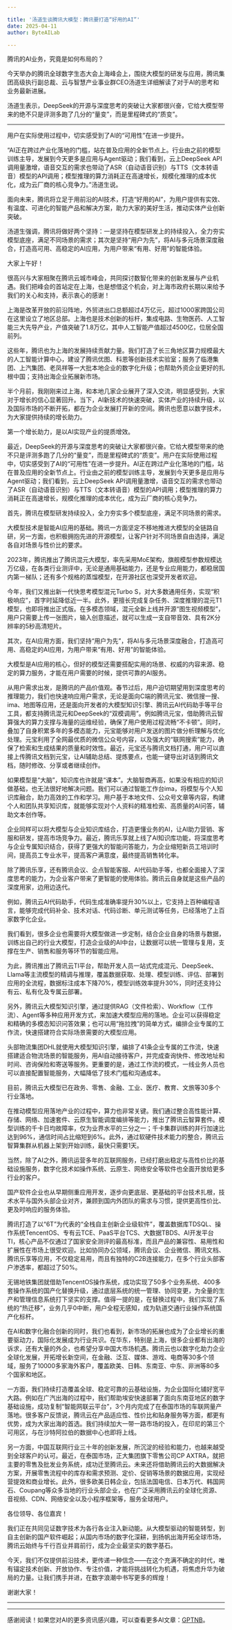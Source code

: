 ```yaml
---

title: '汤道生谈腾讯大模型：腾讯要打造“好用的AI”'
date: 2025-04-11
author: ByteAILab

---
```


腾讯的AI业务，究竟是如何布局的？

今天举办的腾讯全球数字生态大会上海峰会上，围绕大模型的研发与应用，腾讯集团高级执行副总裁、云与智慧产业事业群CEO汤道生详细解读了对于AI的思考和业务最新进展。

汤道生表示，DeepSeek的开源与深度思考的突破让大家都很兴奋，它给大模型带来的绝不只是评测多跑了几分的“量变”，而是里程碑式的“质变”。

---
用户在实际使用过程中，切实感受到了AI的“可用性”在进一步提升。

“AI正在跨过产业化落地的门槛，站在普及应用的全新节点上。行业由之前的模型训练主导，发展到今天更多是应用与Agent驱动；我们看到，云上DeepSeek API调用量激增，语音交互的需求也带动了ASR（自动语音识别）与TTS（文本转语音）模型的API调用；模型推理的算力消耗正在高速增长，规模化推理的成本优化，成为云厂商的核心竞争力。”汤道生说。

面向未来，腾讯将立足于用前沿的AI技术，打造“好用的AI”，为用户提供有实效、有温度、可进化的智能产品和解决方案，助力大家的美好生活，推动实体产业创新突破。

汤道生强调，腾讯将做好两个坚持：一是坚持在模型研发上的持续投入，全力夯实模型底座，满足不同场景的需求；其次是坚持“用户为先”，将AI与多元场景深度融合，打造高可用、高稳定的AI应用，为用户带来“有用、好用”的智能体验。

大家上午好！

很高兴与大家相聚在腾讯云城市峰会，共同探讨数智化带来的创新发展与产业机遇。我们把峰会的首站定在上海，也是想借这个机会，对上海市政府长期以来给予我们的关心和支持，表示衷心的感谢！

上海是改革开放的前沿阵地，外贸进出口总额超过4万亿元，超过1000家跨国公司在这里设立了地区总部。上海也是技术创新的标杆，集成电路、生物医药、人工智能三大先导产业，产值突破了1.8万亿，其中人工智能产值超过4500亿，位居全国前列。

这些年，腾讯也为上海的发展持续贡献力量。我们打造了长三角地区算力规模最大的人工智能计算中心，建设了腾讯优图、科恩等创新技术实验室；服务了临港集团、上汽集团、老凤祥等一大批本地企业的数字化升级；也帮助外资企业更好的扎根中国；支持出海企业拓展新市场。

半个月前，我刚刚来过上海，和本地几家企业展开了深入交流，明显感受到，大家对于增长的信心显著回升。当下，AI新技术的快速突破，实体产业的持续升级，以及国际市场的不断开拓，都在为企业发展打开新的空间。腾讯也愿意以数字技术，为大家提供持续的增长助力。

第一个增长助力，是以AI实现产业的提质增效。

最近，DeepSeek的开源与深度思考的突破让大家都很兴奋。它给大模型带来的绝不只是评测多跑了几分的“量变”，而是里程碑式的“质变”。用户在实际使用过程中，切实感受到了AI的“可用性”在进一步提升。AI正在跨过产业化落地的门槛，站在普及应用的全新节点上。行业由之前的模型训练主导，发展到今天更多是应用与Agent驱动；我们看到，云上DeepSeek API调用量激增，语音交互的需求也带动了ASR（自动语音识别）与TTS（文本转语音）模型的API调用；模型推理的算力消耗正在高速增长，规模化推理的成本优化，成为云厂商的核心竞争力。

首先，腾讯在模型研发持续投入，全力夯实多个模型底座，满足不同场景的需求。

大模型技术是智能AI应用的基础。腾讯一方面坚定不移地推进大模型的全链路自研，另一方面，也积极拥抱先进的开源模型，让客户针对不同场景自由选择，满足各自对场景与性价比的要求。

2023年，腾讯推出了腾讯混元大模型，率先采用MoE架构，旗舰模型参数规模达万亿级，在各类行业测评中，无论是通用基础能力，还是专业应用能力，都稳居国内第一梯队；还有多个规格的蒸馏模型，在开源社区也深受开发者欢迎。

今年，我们又推出新一代快思考模型混元Turbo S，对大多数通用任务，实现“积极响应”，首字时延降低近一半。此外，更擅长完成复杂任务、深度推理的混元T1模型，也即将推出正式版。在多模态领域，混元全新上线并开源“图生视频模型”，用户只需要上传一张图片，输入创意描述，就可以生成一支自带音效、具有2K分辨率的5秒高清短片。

其次，在AI应用方面，我们坚持“用户为先”，将AI与多元场景深度融合，打造高可用、高稳定的AI应用，为用户带来“有用、好用”的智能体验。

大模型是AI应用的核心，但好的模型还需要搭配实用的场景、权威的内容来源、稳定的算力服务，才能在用户需要的时候，提供可靠的AI服务。

从用户需求出发，是腾讯的产品价值观。春节过后，用户迫切期望用到深度思考的推理能力，我们也快速响应用户需求，无论是面向C端的腾讯元宝、微信搜一搜、ima、地图等应用，还是面向开发者的大模型知识引擎、腾讯云AI代码助手等平台工具，都支持腾讯混元和DeepSeek的“双模调用”。例如腾讯元宝，借助腾讯云智算强大的算力支撑与海量的运维经验，确保了用户使用过程流畅“不卡顿”。同时，叠加了自身积累多年的多模态能力，元宝能够对用户发送的图片做分析理解与优化处理。元宝利用了全网最优质的微信公众号内容，以及强大的“联网搜索”能力，确保了检索和生成结果的质量和时效性。最近，元宝还与腾讯文档打通，用户可以直接上传腾讯文档到元宝，让AI辅助总结、提炼要点，也能一键导出对话到腾讯文档，随时修改、分享或者继续创作。

如果模型是“大脑”，知识库也许就是“课本”。大脑智商再高，如果没有相应的知识做基础，也无法很好地解决问题。我们可以通过智能工作台ima，将模型与个人知识库融合，助力高效的工作和学习。用户基于本地文件、公众号文章等内容，构建个人和团队共享知识库，就能够实现对个人资料的精准检索、高质量的AI问答，辅助文本创作等。

企业同样可以将大模型与企业知识库结合，打造更懂业务的AI，让AI助力营销、客服和研发，提高市场竞争力。最近，腾讯乐享就上线了AI知识库功能，将深度思考与企业专属知识结合，获得了更强大的智能问答能力，为企业缩短新员工培训时间，提高员工专业水平，提高客户满意度，最终提高销售转化率。

除了腾讯乐享，还有腾讯会议、企点智能客服、AI代码助手等，也都全面接入了深度思考的能力，为企业客户带来了更智能的使用体验。腾讯云自身就是这些产品的深度用家，边用边迭代。

例如，腾讯云AI代码助手，代码生成准确率提升30%以上，它支持上百种编程语言，能够完成代码补全、技术对话、代码诊断、单元测试等任务，已经落地了上百家数字化企业。

我们看到，很多企业也需要将大模型做进一步定制，结合企业自身的场景与数据，训练出自己的行业大模型，打造企业级的AI中台，让数据可以统一管理与复用，支撑在生产、销售和服务等环节的智能应用。

为此，腾讯推出了腾讯云TI平台，帮助开发人员一站式完成混元、DeepSeek、Llama等主流模型的精调与推理，覆盖数据获取、处理、模型训练、评估、部署到应用的全流程，数据标注成本下降70%，模型训练效率提升30%，同时还支持公有云、私有化及专属云部署。

另外，腾讯云大模型知识引擎，通过提供RAG（文件检索）、Workflow（工作流）、Agent等多种应用开发方式，来加速大模型应用的落地。企业可以获得稳定和精确的多模态知识问答效果；也可以用“拖拉拽”的简单方式，编排企业专属的工作流，快速搭建符合实际场景需要的大模型应用。

头部物流集团DHL就使用大模型知识引擎，编排了41条企业专属的工作流，快速搭建适合物流场景的智能服务，用AI自动接待客户，并完成查询快件、修改地址和时间、咨询保险和寄送等服务。更重要的是，通过工作流的模式，一线业务人员也可以直接配置智能服务，大幅降低了技术门槛和沟通成本。

目前，腾讯云大模型已在政务、零售、金融、工业、医疗、教育、文旅等30多个行业落地。

在推动模型应用落地产业的过程中，算力也非常关键。我们通过整合高性能计算、存储、网络、加速套件、云原生智能调度编排等能力，推出了腾讯云智算套件。模型训练的千卡日均故障率，仅为业界水平的三分之一；千卡集群训练的并行加速比达到96%，通信时间占比缩短到6%。此外，通过软硬件技术能力的整合，腾讯云智算集群从机器上架到开始训练，最快只需要1天。

当然，除了AI之外，腾讯运营多年的互联网服务，已经打磨出稳定与高性价比的基础设施服务，数字化技术如操作系统、云原生、网络安全等软件也全面开放给更多行业的客户。

国产软件企业也从早期侧重应用开发，逐步向更底层、更基础的平台技术扎根，技术水平与国外头部企业对齐，兼顾到国内外团队的需求与习惯，提供更高性价比、更及时响应的服务体验。

腾讯打造了以“6T”为代表的“全栈自主创新企业级软件”，覆盖数据库TDSQL、操作系统TencentOS、专有云TCE、PaaS平台TCS、大数据TBDS、AI开发平台TI，核心产品不仅通过了国家安全测评的最高标准，而且产品的兼容性、易用性和扩展性在市场上很受欢迎。比如协同办公领域，腾讯会议、企业微信、腾讯文档、腾讯乐享等应用，不仅稳定易用，而且有独特的C2B连接能力，在多个行业头部客户渗透率，都超过了50%。

无锡地铁集团就借助TencentOS操作系统，成功实现了50多个业务系统、400多套操作系统的国产化替换升级，通过底层系统的统一管理、协同变更，为全量的生产和管理信息系统打下坚实的支撑。值得一提的是，在替换过程中，我们实现了系统的“热迁移”，业务几乎0中断，用户全程无感知，成为轨道交通行业操作系统国产化标杆。

在AI和数字化融合创新的同时，我们也看到，新市场的拓展也成为了企业增长的重要驱动力，国际化发展成为行业共识。在华东，特别是上海，很多企业都有出海的诉求，还有大量的外企，也希望分享中国大市场机遇。腾讯云也以数字化助力企业全球化发展，开拓增长新空间，在金融、泛互、媒体、游戏、电商等30多个领域，服务了10000多家海外客户，覆盖欧美、日韩、东南亚、中东、非洲等80多个国家和地区。

一方面，我们持续打造覆盖全球、稳定可靠的云基础设施，为企业国际化铺好宽平大路。例如在广汽出海的过程中，我们帮助埃安快速部署了面向东南亚地区的数字基础设施，成功复制“智能网联云平台”，3个月内完成了在泰国市场的车联网量产落地。很多客户反馈说，腾讯云在产品适应性、性价比和贴身服务等方面，都更有优势，成为大家出海的首选。我们持续加大一带一路市场的投入，在印尼的第三个可用区，与在沙特阿拉伯的数据中心也即将上线。

另一方面，中国互联网行业三十年的创新发展，所沉淀的经验和能力，也越来越受到全球客户的认可。最近，在泰国市场，正大集团旗下零售公司CP AXTRA，就把主要的零售及批发业务系统，成功迁至腾讯云。未来还将借助腾讯云的大数据解决方案，开展零售流程中的库存和需求预测、定价、促销等场景的数据应用，实现经营提效和商业增长。此外，很多欧美日韩企业，包括法国电信、日本万代、韩国网石、Coupang等众多当地的行业头部企业，也在广泛采用腾讯云的全球化资源、音视频、CDN、网络安全以及小程序框架等，服务全球用户。

各位领导、各位嘉宾！

我们正在共同见证数字技术为各行各业注入新动能。从大模型驱动的智能转型，到自主创新的国产软件崛起；从国内市场的数字化深耕，到扬帆出海开拓全球市场，腾讯云始终与千行百业并肩前行，成为企业最坚实的数字基石。

今天，我们不仅提供前沿技术，更传递一种信念——在这个充满不确定的时代，唯有锚定技术创新、开放协作、专注价值，才能将挑战转化为机遇，将焦虑升华为破局的力量。让我们携手并进，在数字浪潮中书写更多的辉煌！

谢谢大家！

---
---
感谢阅读！如果您对AI的更多资讯感兴趣，可以查看更多AI文章：[GPTNB](https://gptnb.com)。